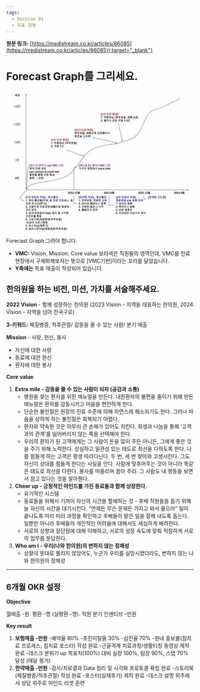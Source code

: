 ```yaml
---
tags:
  - Session 01
  - 지표 경영
---
```


**원문 링크:** [https://medistream.co.kr/articles/86085](https://medistream.co.kr/articles/86085){:target="_blank"}

# Forecast Graph를 그리세요.
![Forecast Graph](../../images/o.webp)

Forecast Graph 그려야 합니다.

-   **VMC:** Vision, Mission, Core value
    보라색은 직원들의 영역인데, VMC를 진료 현장에서 구체화해보자는 뜻으로 [VMC기반]이라는 꼬리를 달았습니다.
-   **Y축에는** 목표 매출이 작성되어 있습니다.

## 한의원을 하는 비전, 미션, 가치를 서술해주세요.

**2022 Vision** - 함께 성장하는 한의원
(2023 Vision - 지역을 대표하는 한의원, 2024 Vision - 지역을 넘어 전국구로)

**3-키워드:** 체질병증, 척추관절/ 감동을 줄 수 있는 사람/ 분기 매출

**Mission** - 사랑, 헌신, 봉사

-   자신에 대한 사랑
-   동료에 대한 헌신
-   환자에 대한 봉사

**Core value**

1.  **Extra mile - 감동을 줄 수 있는 사람이 되자 (공감과 소통)**
    -   병원을 찾는 환자를 위한 매뉴얼을 만든다. 내원환자의 불편을 줄이기 위해 만든 매뉴얼은 환자를 감동시키고 마음을 편안하게 한다.
    -   단순한 불친절은 원장의 진료 수준에 의해 자연스레 해소되기도 한다. 그러나 마음을 상하게 하는 불친절은 회복되기 어렵다.
    -   환자와 약속한 것은 아무리 큰 손해가 있어도 지킨다. 희생과 나눔을 통해 ‘고객과의 관계’를 잃어버리지 않는 쪽을 선택해야 한다.
    -   우리의 환자가 된 고객에게는 그 사람이 돈을 많이 주든 아니든, 그에게 좋은 것을 주기 위해 노력한다. 성실하고 일관성 있는 태도로 최선을 다하도록 한다. 나를 힘들게 하는 고객은 평생 따라다닌다. 두 번, 세 번 찾아와 고생시킨다. 그도 자신이 상대를 힘들게 한다는 사실을 안다. 사람에 맞추어주는 것이 아니라 똑같은 태도로 최선을 다한다. 봉사를 떠올리며 참아 주라. 그 사람도 내 행동을 보면서 참고 있다는 것을 알아챈다.
2.  **Cheer up - 긍정적인 마인드를 가진 동료들과 함께 성장한다.**
    -   유기적인 시스템
    -   동료들을 위해서 기꺼이 자신의 시간을 할애하는 것 - 후배 직원들을 돕기 위해 늘 자신의 시간을 대기시킨다. “언제든 무슨 문제든 가지고 와서 물으라” 일이 끝나도록 미리 미리 과정을 확인하고 후배들이 맡은 일을 잘해 내도록 돕는다. 일뿐만 아니라 후배들의 개인적인 어려움에 대해서도 세심하게 배려한다.
    -   서로의 성향과 장단점에 대해 이해하고, 서로의 성장 속도에 맞춰 적절하게 서로의 업무를 분담한다.
3.  **Who am I - 우리(나와 한의원)의 변하지 않는 정체성**
    -   상황이 뜻대로 풀리지 않았어도, 누군가 우리를 실망시켰더라도, 변하지 않는 나와 한의원의 정체성

---

## 6개월 OKR 설정

**Objective**

월매출 -원. 평환 -명 (실평환 -명). 직원 분기 인센티브 -만원

**Key result**

1.  **보험매출 -만원**
    -예약율 80%
    -초진이탈율 30%
    -삼진율 70%
    -원내 홍보물(침치료 프로세스, 침치료 포스터) 작성 완료
    -근골격계 치료과정/생활티칭 동영상 제작 완료
    -데스크 분위기 up 목표치(100%) 대비 실장 100%, 팀장 90%, 스탭 70% 달성 (매달 평가)
2.  **한약매출 -만원**
    -검사/치료결과 Data 정리 및 시각화 프로토콜 확립 완료
    -스토리북(체질병증/척추관절) 작성 완료
    -포스터(실제후기) 제작 완료
    -데스크 설명 위주에서 상담 위주로 마인드 리셋 훈련

